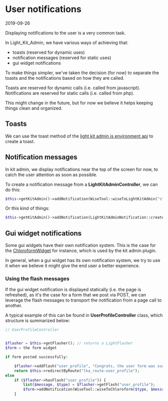 User notifications
===============
2019-09-26



Displaying notifications to the user is a very common task.

In Light_Kit_Admin, we have various ways of achieving that:


- toasts (reserved for dynamic uses)
- notification messages (reserved for static uses)
- gui widget notifications


To make things simpler, we've taken the decision (for now) to separate the toasts and the notifications
based on how they are called.

Toasts are reserved for dynamic calls (i.e. called from javascript).
Notifications are reserved for static calls (i.e. called from php).

This might change in the future, but for now we believe it helps keeping things clean and organized.


Toasts
---------

We can use the toast method of the [light kit admin js environment api](https://github.com/lingtalfi/Light_Kit_Admin/blob/master/doc/pages/light-kit-admin-js-environment.md) to create a toast.

 



Notification messages
-------------

In kit admin, we display notifications near the top of the screen for now, to catch the user attention as 
soon as possible.


To create a notification message from a **LightKitAdminController**, we can do this:

```php
$this->getKitAdmin()->addNotification(WiseTool::wiseToLightKitAdmin("s", $message));

``` 

Or this kind of things:


```php
$this->getKitAdmin()->addNotification(LightKitAdminNotification::createSuccess()->title("my title")->body("my body"));

```











Gui widget notifications
--------------------

Some gui widgets have their own notification system.
This is the case for the [ChloroformWidget](https://github.com/lingtalfi/Light_Kit_BootstrapWidgetLibrary/blob/master/doc/pages/widget-variables-description.md#chloroformwidget) for instance, which is used by the kit admin plugin.


In general, when a gui widget has its own notification system, we try to use it when we believe it might give
the end user a better experience.


### Using the flash messages

If the gui widget notification is displayed statically (i.e. the page is refreshed), as it's the case for 
a form that we post via POST, we can leverage the flash messages to transport the notification from 
a page call to another.


A typical example of this can be found in **UserProfileController** class, which structure is summarized below:

```php
// UserProfileController


$flasher = $this->getFlasher(); // returns a LightFlasher
$form = the form widget

if form posted successfully:

    $flasher->addFlash("user_profile", "Congrats, the user form was successfully updated.");
    return $this->redirectByRoute("lka_route-user_profile");
else 
    if ($flasher->hasFlash("user_profile")) {
        list($message, $type) = $flasher->getFlash("user_profile");
        $form->addNotification(WiseTool::wiseToChloroform($type, $message));
    }

    


```


